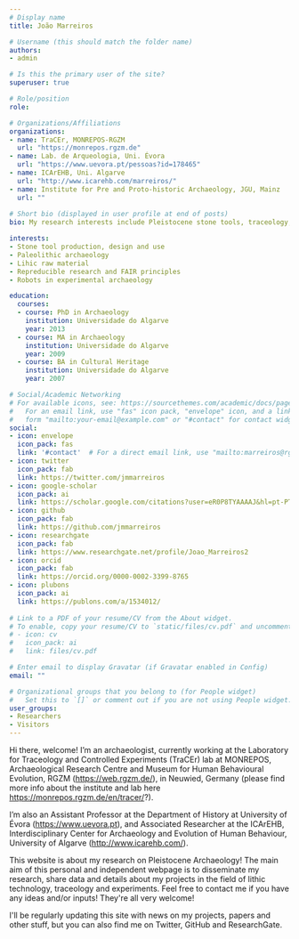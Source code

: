 ```yaml
---
# Display name
title: João Marreiros

# Username (this should match the folder name)
authors:
- admin

# Is this the primary user of the site?
superuser: true

# Role/position
role:

# Organizations/Affiliations
organizations:
- name: TraCEr, MONREPOS-RGZM
  url: "https://monrepos.rgzm.de"
- name: Lab. de Arqueologia, Uni. Évora
  url: "https://www.uevora.pt/pessoas?id=178465"
- name: ICArEHB, Uni. Algarve
  url: "http://www.icarehb.com/marreiros/"
- name: Institute for Pre and Proto-historic Archaeology, JGU, Mainz
  url: ""
  
# Short bio (displayed in user profile at end of posts)
bio: My research interests include Pleistocene stone tools, traceology, digital archaeology and experimental archaeology

interests:
- Stone tool production, design and use
- Paleolithic archaeology
- Lihic raw material
- Repreducible research and FAIR principles
- Robots in experimental archaeology

education:
  courses:
  - course: PhD in Archaeology
    institution: Universidade do Algarve
    year: 2013
  - course: MA in Archaeology
    institution: Universidade do Algarve
    year: 2009
  - course: BA in Cultural Heritage
    institution: Universidade do Algarve
    year: 2007

# Social/Academic Networking
# For available icons, see: https://sourcethemes.com/academic/docs/page-builder/#icons
#   For an email link, use "fas" icon pack, "envelope" icon, and a link in the
#   form "mailto:your-email@example.com" or "#contact" for contact widget.
social:
- icon: envelope
  icon_pack: fas
  link: '#contact'  # For a direct email link, use "mailto:marreiros@rgzm.de".
- icon: twitter
  icon_pack: fab
  link: https://twitter.com/jmmarreiros
- icon: google-scholar
  icon_pack: ai
  link: https://scholar.google.com/citations?user=eR0P8TYAAAAJ&hl=pt-PT&authuser=1
- icon: github
  icon_pack: fab
  link: https://github.com/jmmarreiros
- icon: researchgate
  icon_pack: fab
  link: https://www.researchgate.net/profile/Joao_Marreiros2
- icon: orcid
  icon_pack: fab
  link: https://orcid.org/0000-0002-3399-8765
- icon: plubons
  icon_pack: ai
  link: https://publons.com/a/1534012/
  
# Link to a PDF of your resume/CV from the About widget.
# To enable, copy your resume/CV to `static/files/cv.pdf` and uncomment the lines below.
# - icon: cv
#   icon_pack: ai
#   link: files/cv.pdf

# Enter email to display Gravatar (if Gravatar enabled in Config)
email: ""

# Organizational groups that you belong to (for People widget)
#   Set this to `[]` or comment out if you are not using People widget.
user_groups:
- Researchers
- Visitors
---
```


Hi there, welcome! 
I’m an archaeologist, currently working at the Laboratory for Traceology and Controlled Experiments (TraCEr) lab at MONREPOS, Archaeological Research Centre and Museum for Human Behavioural Evolution, RGZM (https://web.rgzm.de/), in Neuwied, Germany (please find more info about the institute and lab here https://monrepos.rgzm.de/en/tracer/?). 

I’m also an Assistant Professor at the Department of History at University of Évora (https://www.uevora.pt), and Associated Researcher at the ICArEHB, Interdisciplinary Center for Archaeology and Evolution of Human Behaviour, University of Algarve (http://www.icarehb.com/).

This website is about my research on Pleistocene Archaeology! The main aim of this personal and independent webpage is to disseminate my research, share data and details about my projects in the field of lithic technology, traceology and experiments. Feel free to contact me if you have any ideas and/or inputs! They're all very welcome!

I'll be regularly updating this site with news on my projects, papers and other stuff, but you can also find me on Twitter, GitHub and ResearchGate.

